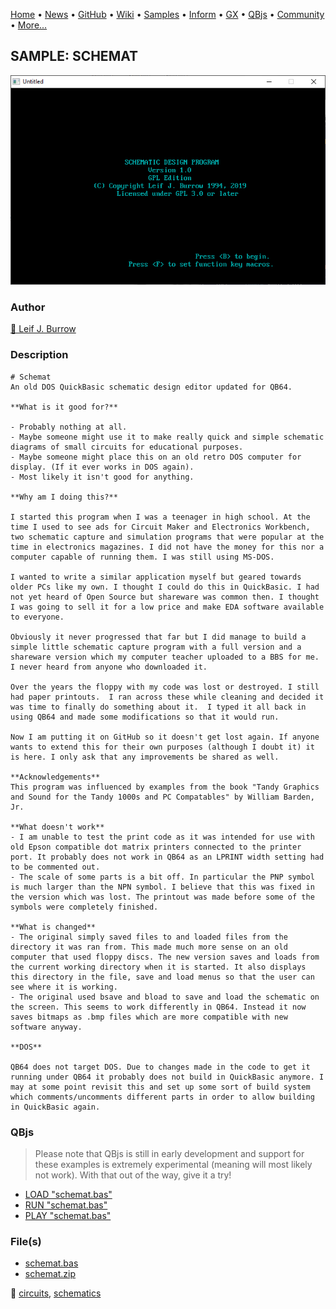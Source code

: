[Home](https://qb64.com) • [News](../../news.md) • [GitHub](https://github.com/QB64Official/qb64) • [Wiki](https://github.com/QB64Official/qb64/wiki) • [Samples](../../samples.md) • [Inform](../../inform.md) • [GX](../../gx.md) • [QBjs](../../qbjs.md) • [Community](../../community.md) • [More...](../../more.md)

## SAMPLE: SCHEMAT

![screenshot.png](img/screenshot.png)

### Author

[🐝 Leif J. Burrow](../leif-j.-burrow.md) 

### Description

```text
# Schemat
An old DOS QuickBasic schematic design editor updated for QB64.

**What is it good for?**

- Probably nothing at all.
- Maybe someone might use it to make really quick and simple schematic diagrams of small circuits for educational purposes.
- Maybe someone might place this on an old retro DOS computer for display. (If it ever works in DOS again).
- Most likely it isn't good for anything.

**Why am I doing this?**

I started this program when I was a teenager in high school. At the time I used to see ads for Circuit Maker and Electronics Workbench, two schematic capture and simulation programs that were popular at the time in electronics magazines. I did not have the money for this nor a computer capable of running them. I was still using MS-DOS.

I wanted to write a similar application myself but geared towards older PCs like my own. I thought I could do this in QuickBasic. I had not yet heard of Open Source but shareware was common then. I thought I was going to sell it for a low price and make EDA software available to everyone.

Obviously it never progressed that far but I did manage to build a simple little schematic capture program with a full version and a shareware version which my computer teacher uploaded to a BBS for me. I never heard from anyone who downloaded it.

Over the years the floppy with my code was lost or destroyed. I still had paper printouts.  I ran across these while cleaning and decided it was time to finally do something about it.  I typed it all back in using QB64 and made some modifications so that it would run.

Now I am putting it on GitHub so it doesn't get lost again. If anyone wants to extend this for their own purposes (although I doubt it) it is here. I only ask that any improvements be shared as well.

**Acknowledgements**
This program was influenced by examples from the book "Tandy Graphics and Sound for the Tandy 1000s and PC Compatables" by William Barden, Jr.

**What doesn't work**
- I am unable to test the print code as it was intended for use with old Epson compatible dot matrix printers connected to the printer port. It probably does not work in QB64 as an LPRINT width setting had to be commented out.
- The scale of some parts is a bit off. In particular the PNP symbol is much larger than the NPN symbol. I believe that this was fixed in the version which was lost. The printout was made before some of the symbols were completely finished.

**What is changed**
- The original simply saved files to and loaded files from the directory it was ran from. This made much more sense on an old computer that used floppy discs. The new version saves and loads from the current working directory when it is started. It also displays this directory in the file, save and load menus so that the user can see where it is working.
- The original used bsave and bload to save and load the schematic on the screen. This seems to work differently in QB64. Instead it now saves bitmaps as .bmp files which are more compatible with new software anyway.

**DOS**

QB64 does not target DOS. Due to changes made in the code to get it running under QB64 it probably does not build in QuickBasic anymore. I may at some point revisit this and set up some sort of build system which comments/uncomments different parts in order to allow building in QuickBasic again.
```

### QBjs

> Please note that QBjs is still in early development and support for these examples is extremely experimental (meaning will most likely not work). With that out of the way, give it a try!

* [LOAD "schemat.bas"](https://v6p9d9t4.ssl.hwcdn.net/html/5963335/index.html?src=https://qb64.com/samples/schemat/src/schemat.bas)
* [RUN "schemat.bas"](https://v6p9d9t4.ssl.hwcdn.net/html/5963335/index.html?mode=auto&src=https://qb64.com/samples/schemat/src/schemat.bas)
* [PLAY "schemat.bas"](https://v6p9d9t4.ssl.hwcdn.net/html/5963335/index.html?mode=play&src=https://qb64.com/samples/schemat/src/schemat.bas)

### File(s)

* [schemat.bas](src/schemat.bas)
* [schemat.zip](src/schemat.zip)

🔗 [circuits](../circuits.md), [schematics](../schematics.md)
